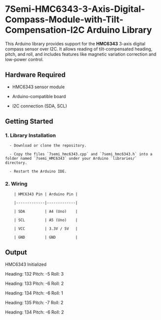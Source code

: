 # 7Semi-HMC6343-3-Axis-Digital-Compass-Module-with-Tilt-Compensation-I2C Arduino Library
 
This Arduino library provides support for the **HMC6343** 3-axis digital compass sensor over I2C. It allows reading of tilt-compensated heading, pitch, and roll, and includes features like magnetic variation correction and low-power control.
 
 
## Hardware Required
 
- HMC6343 sensor module  

- Arduino-compatible board  

- I2C connection (SDA, SCL)  
 
 
## Getting Started
 
  ### 1. Library Installation
 
      - Download or clone the repository.

      - Copy the files `7semi_hmc6343.cpp` and `7semi_hmc6343.h` into a folder named `7semi_HMC6343` under your Arduino `libraries/` directory.

      - Restart the Arduino IDE.
 
  ### 2. Wiring
 
        | HMC6343 Pin | Arduino Pin |

        |-------------|-------------|

        | SDA         | A4 (Uno)    |

        | SCL         | A5 (Uno)    |

        | VCC         | 3.3V / 5V   |

        | GND         | GND         |
 

  ## Output

  HMC6343 Initialized

  Heading: 132 Pitch: -5 Roll: 3

  Heading: 133 Pitch: -6 Roll: 2

  Heading: 134 Pitch: -6 Roll: 1

  Heading: 135 Pitch: -7 Roll: 2

  Heading: 134 Pitch: -6 Roll: 2

 
